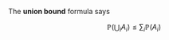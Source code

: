 The **union bound** formula says

$$
\mathbb{P}\left( \bigcup_i A_i \right) \leq \sum_i \mathbb{P}(A_i)
$$